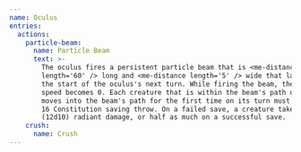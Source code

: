 ```yaml
---
name: Oculus
entries:
  actions:
    particle-beam:
      name: Particle Beam
      text: >-
        The oculus fires a persistent particle beam that is <me-distance
        length='60' /> long and <me-distance length='5' /> wide that lasts until
        the start of the oculus's next turn. While firing the beam, the oculus's
        speed becomes 0. Each creature that is within the beam's path or that
        moves into the beam's path for the first time on its turn must make a DC
        16 Constitution saving throw. On a failed save, a creature takes 66
        (12d10) radiant damage, or half as much on a successful save.
    crush:
      name: Crush
---
```


